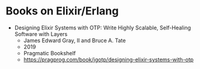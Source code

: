 # Books on Elixir/Erlang

- Designing Elixir Systems with OTP: Write Highly Scalable, Self-Healing Software with Layers
  - James Edward Gray, II and Bruce A. Tate
  - 2019
  - Pragmatic Bookshelf
  - https://pragprog.com/book/jgotp/designing-elixir-systems-with-otp
